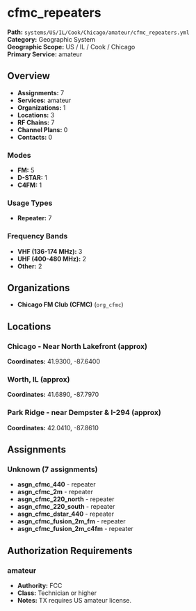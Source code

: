 # cfmc_repeaters

**Path:** `systems/US/IL/Cook/Chicago/amateur/cfmc_repeaters.yml`  
**Category:** Geographic System  
**Geographic Scope:** US / IL / Cook / Chicago  
**Primary Service:** amateur  

## Overview

- **Assignments:** 7
- **Services:** amateur
- **Organizations:** 1
- **Locations:** 3
- **RF Chains:** 7
- **Channel Plans:** 0
- **Contacts:** 0

### Modes
- **FM:** 5
- **D-STAR:** 1
- **C4FM:** 1

### Usage Types
- **Repeater:** 7

### Frequency Bands
- **VHF (136-174 MHz):** 3
- **UHF (400-480 MHz):** 2
- **Other:** 2

## Organizations

- **Chicago FM Club (CFMC)** (`org_cfmc`)

## Locations

### Chicago - Near North Lakefront (approx)
**Coordinates:** 41.9300, -87.6400

### Worth, IL (approx)
**Coordinates:** 41.6890, -87.7970

### Park Ridge - near Dempster & I-294 (approx)
**Coordinates:** 42.0410, -87.8610

## Assignments

### Unknown (7 assignments)

- **asgn_cfmc_440** - repeater
- **asgn_cfmc_2m** - repeater
- **asgn_cfmc_220_north** - repeater
- **asgn_cfmc_220_south** - repeater
- **asgn_cfmc_dstar_440** - repeater
- **asgn_cfmc_fusion_2m_fm** - repeater
- **asgn_cfmc_fusion_2m_c4fm** - repeater

## Authorization Requirements

### amateur
- **Authority:** FCC
- **Class:** Technician or higher
- **Notes:** TX requires US amateur license.
